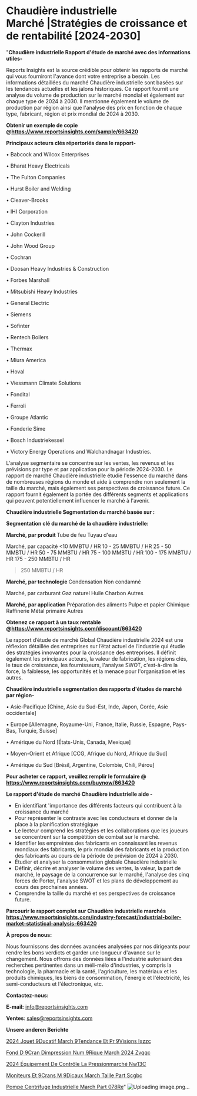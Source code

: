 # Chaudière industrielle Marché |Stratégies de croissance et de rentabilité [2024-2030]

"<strong>Chaudière industrielle Rapport d'étude de marché avec des informations utiles-</strong>

Reports Insights est la source crédible pour obtenir les rapports de marché qui vous fourniront l'avance dont votre entreprise a besoin. Les informations détaillées du marché Chaudière industrielle sont basées sur les tendances actuelles et les jalons historiques. Ce rapport fournit une analyse du volume de production sur le marché mondial et également sur chaque type de 2024 à 2030. Il mentionne également le volume de production par région ainsi que l'analyse des prix en fonction de chaque type, fabricant, région et prix mondial de 2024 à 2030.

<strong><b>Obtenir un exemple de copie @</b></strong><a href=https://www.reportsinsights.com/sample/663420><strong><b>https://www.reportsinsights.com/sample/663420</b></strong></a>

<b>Principaux acteurs clés répertoriés dans le rapport-</b>

<b> </b>• Babcock and Wilcox Enterprises

• Bharat Heavy Electricals

• The Fulton Companies

• Hurst Boiler and Welding

• Cleaver-Brooks

• IHI Corporation

• Clayton Industries

• John Cockerill

• John Wood Group

• Cochran

• Doosan Heavy Industries & Construction

• Forbes Marshall

• Mitsubishi Heavy Industries

• General Electric

• Siemens

• Sofinter

• Rentech Boilers

• Thermax

• Miura America

• Hoval

• Viessmann Climate Solutions

• Fondital

• Ferroli

• Groupe Atlantic

• Fonderie Sime

• Bosch Industriekessel

• Victory Energy Operations and Walchandnagar Industries.

L'analyse segmentaire se concentre sur les ventes, les revenus et les prévisions par type et par application pour la période 2024-2030. Le rapport de marché Chaudière industrielle étudie l'essence du marché dans de nombreuses régions du monde et aide à comprendre non seulement la taille du marché, mais également ses perspectives de croissance future. Ce rapport fournit également la portée des différents segments et applications qui peuvent potentiellement influencer le marché à l'avenir.

<strong>Chaudière industrielle Segmentation du marché basée sur :</strong>

<strong> Segmentation clé du marché de la chaudière industrielle: </strong>

<strong> Marché, par produit </strong>
Tube de feu
Tuyau d'eau

Marché, par capacité
<10 MMBTU / HR
10 - 25 MMBTU / HR
25 - 50 MMBTU / HR
50 - 75 MMBTU / HR
75 - 100 MMBTU / HR
100 - 175 MMBTU / HR
175 - 250 MMBTU / HR
> 250 MMBTU / HR

<strong> Marché, par technologie </strong>
Condensation
Non condamné

Marché, par carburant
Gaz naturel
Huile
Charbon
Autres

<strong> Marché, par application </strong>
Préparation des aliments
Pulpe et papier
Chimique
Raffinerie
Métal primaire
Autres

<strong><b>Obtenez ce rapport à un taux rentable @</b></strong><a href=https://www.reportsinsights.com/discount/663420><strong><b>https://www.reportsinsights.com/discount/663420</b></strong></a>

Le rapport d’étude de marché Global Chaudière industrielle 2024 est une réflexion détaillée des entreprises sur l’état actuel de l’industrie qui étudie des stratégies innovantes pour la croissance des entreprises. Il définit également les principaux acteurs, la valeur de fabrication, les régions clés, le taux de croissance, les fournisseurs, l'analyse SWOT, c'est-à-dire la force, la faiblesse, les opportunités et la menace pour l'organisation et les autres.

<strong>Chaudière industrielle segmentation des rapports d'études de marché par région-</strong>

• Asie-Pacifique [Chine, Asie du Sud-Est, Inde, Japon, Corée, Asie occidentale]

• Europe [Allemagne, Royaume-Uni, France, Italie, Russie, Espagne, Pays-Bas, Turquie, Suisse]

• Amérique du Nord [États-Unis, Canada, Mexique]

• Moyen-Orient et Afrique [CCG, Afrique du Nord, Afrique du Sud]

• Amérique du Sud [Brésil, Argentine, Colombie, Chili, Pérou]

<strong>Pour acheter ce rapport, veuillez remplir le formulaire @   <a href=https://www.reportsinsights.com/buynow/663420>https://www.reportsinsights.com/buynow/663420</a></strong>

<strong>Le rapport d'étude de marché Chaudière industrielle aide -</strong>
<ul>
  <li>En identifiant 'importance des différents facteurs qui contribuent à la croissance du marché</li>
  <li>Pour représenter le contraste avec les conducteurs et donner de la place à la planification stratégique</li>
  <li>Le lecteur comprend les stratégies et les collaborations que les joueurs se concentrent sur la compétition de combat sur le marché.</li>
  <li>Identifier les empreintes des fabricants en connaissant les revenus mondiaux des fabricants, le prix mondial des fabricants et la production des fabricants au cours de la période de prévision de 2024 à 2030.</li>
  <li>Étudier et analyser la consommation globale Chaudière industrielle</li>
  <li>Définir, décrire et analyser le volume des ventes, la valeur, la part de marché, le paysage de la concurrence sur le marché, l'analyse des cinq forces de Porter, l'analyse SWOT et les plans de développement au cours des prochaines années.</li>
  <li>Comprendre la taille du marché et ses perspectives de croissance future.</li>
</ul>

<strong>Parcourir le rapport complet sur Chaudière industrielle marchés <a href=https://www.reportsinsights.com/industry-forecast/industrial-boiler-market-statistical-analysis-663420>https://www.reportsinsights.com/industry-forecast/industrial-boiler-market-statistical-analysis-663420</a></strong>

<strong>À propos de nous:</strong>

Nous fournissons des données avancées analysées par nos dirigeants pour rendre les bons verdicts et garder une longueur d'avance sur le changement. Nous offrons des données liées à l'industrie autorisant des recherches pertinentes dans un méli-mélo d'industries, y compris la technologie, la pharmacie et la santé, l'agriculture, les matériaux et les produits chimiques, les biens de consommation, l'énergie et l'électricité, les semi-conducteurs et l'électronique, etc.

<strong>Contactez-nous:</strong>

<strong>E-mail:</strong> <a href=mailto:info@reportsinsights.com>info@reportsinsights.com</a>

<strong>Ventes</strong>: <a href=mailto:sales@reportsinsights.com>sales@reportsinsights.com</a>

<strong>Unsere anderen Berichte</strong>

<a href=https://www.linkedin.com/pulse/2024-jouet-%C3%A9ducatif-march%C3%A9tendance-et-pr%C3%A9visions-ixzzc/>2024 Jouet  9Ducatif March 9Tendance Et Pr 9Visions Ixzzc</a>

<a href=https://www.linkedin.com/pulse/fond-d%C3%A9cran-dimpression-num%C3%A9rique-march%C3%A9-2024-zvqqc/>Fond D 9Cran Dimpression Num 9Rique March 2024 Zvqqc</a>

<a href=https://www.linkedin.com/pulse/2024-équipement-de-contrôle-la-pressionmarché-nw13c/>2024 Équipement De Contrôle La Pressionmarché Nw13C</a>

<a href=https://www.linkedin.com/pulse/moniteurs-et-%C3%A9crans-m%C3%A9dicaux-march%C3%A9-taille-part-scgbc/>Moniteurs Et  9Crans M 9Dicaux March Taille Part Scgbc</a>

<a href=https://www.linkedin.com/pulse/pompe-centrifuge-industrielle-march%C3%A9-part-078re/>Pompe Centrifuge Industrielle March Part 078Re</a>"
![Uploading image.png…]()
